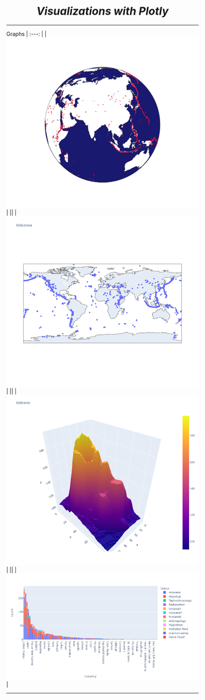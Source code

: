 <i><h1 align='center'>Visualizations with Plotly</h1></i>
<hr>

Graphs
| :---: |
|![](Plots/globe.png)|
||
|![](Plots/map.png)|
||
|![](Plots/surface.png)|
||
|![](Plots/histo3.png)|
<hr>
